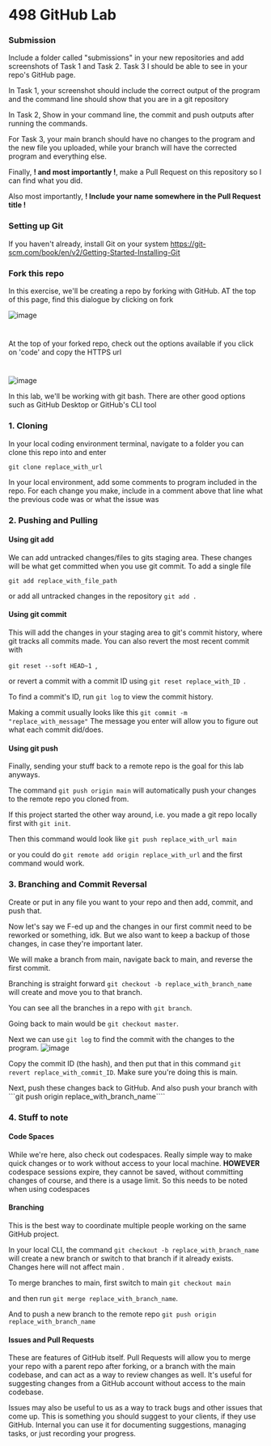 # 498 GitHub Lab

### Submission
Include a folder called "submissions" in your new repositories and add screenshots of Task 1 and Task 2. Task 3 I should be able to see in your repo's GitHub page.

In Task 1, your screenshot should include the correct output of the program and the command line should show that you are in a git repository

In Task 2, Show in your command line, the commit and push outputs after running the commands.

For Task 3, your main branch should have no changes to the program and the new file you uploaded, while your branch will have the corrected program and everything else.

Finally, **! and most importantly !**, make a Pull Request on this repository so I can find what you did. 

Also most importantly, **! Include your name somewhere in the Pull Request title !**

### Setting up Git
If you haven't already, install Git on your system 
https://git-scm.com/book/en/v2/Getting-Started-Installing-Git

### Fork this repo
In this exercise, we'll be creating a repo by forking with GitHub. AT the top of this page, find this dialogue by clicking on fork 

![image](https://github.com/user-attachments/assets/5f590784-e375-4332-ac23-b2e0b7f26474)
# 
At the top of your forked repo, check out the options available if you click on 'code' and copy the HTTPS url
#
![image](https://github.com/user-attachments/assets/298afbaa-c194-42b1-86d9-2dbe3f24ce50)

In this lab, we'll be working with git bash. There are other good options such as GitHub Desktop or GitHub's CLI tool

### 1. Cloning
In your local coding environment terminal, navigate to a folder you can clone this repo into and enter 

```git clone replace_with_url``` 

In your local environment, add some comments to program included in the repo. For each change you make, include in a comment above that line what the previous code was or what the issue was

### 2. Pushing and Pulling
#### Using git add
We can add untracked changes/files to gits staging area. These changes will be what get committed when you use git commit. To add a single file 

```git add replace_with_file_path``` 

or add all untracked changes in the repository ```git add .```

#### Using git commit
This will add the changes in your staging area to git's commit history, where git tracks all commits made. You can also revert the most recent commit with 

```git reset --soft HEAD~1 ```, 

or revert a commit with a commit ID using ```git reset replace_with_ID ```. 

To find a commit's ID, run ```git log``` to view the commit history. 

Making a commit usually looks like this ```git commit -m "replace_with_message"``` The message you enter will allow you to figure out what each commit did/does. 

#### Using git push
Finally, sending your stuff back to a remote repo is the goal for this lab anyways. 

The command ```git push origin main``` will automatically push your changes to the remote repo you cloned from. 

If this project started the other way around, i.e. you made a git repo locally first with ```git init```. 

Then this command would look like ```git push replace_with_url main``` 

or you could do ```git remote add origin replace_with_url``` and the first command would work.

### 3. Branching and Commit Reversal
Create or put in any file you want to your repo and then add, commit, and push that. 

Now let's say we F-ed up and the changes in our first commit need to be reworked or something, idk. But we also want to keep a backup of those changes, in case they're important later.

We will make a branch from main, navigate back to main, and reverse the first commit.

Branching is straight forward ```git checkout -b replace_with_branch_name``` will create and move you to that branch. 

You can see all the branches in a repo with ```git branch```. 

Going back to main would be ```git checkout master```.

Next we can use ```git log``` to find the commit with the changes to the program. 
![image](https://github.com/user-attachments/assets/c84840b1-e45d-49d7-a567-64b350a4b30f)

Copy the commit ID (the hash), and then put that in this command ```git revert replace_with_commit_ID```. Make sure you're doing this is main. 

Next, push these changes back to GitHub. And also push your branch with ```git push origin replace_with_branch_name````

### 4. Stuff to note 
#### Code Spaces
While we're here, also check out codespaces. Really simple way to make quick changes or to work without access to your local machine. **HOWEVER** codespace sessions expire, they cannot be saved, without committing changes of course, and there is a usage limit. So this needs to be noted when using codespaces

#### Branching
This is the best way to coordinate multiple people working on the same GitHub project. 

In your local CLI, the command ```git checkout -b replace_with_branch_name``` will create a new branch or switch to that branch if it already exists. Changes here will not affect main . 

To merge branches to main, first switch to main ```git checkout main``` 

and then run ```git merge replace_with_branch_name```. 

And to push a new branch to the remote repo ```git push origin replace_with_branch_name```

#### Issues and Pull Requests

These are features of GitHub itself. Pull Requests will allow you to merge your repo with a parent repo after forking, or a branch with the main codebase, and can act as a way to review changes as well. It's useful for suggesting changes from a GitHub account without access to the main codebase. 

Issues may also be useful to us as a way to track bugs and other issues that come up. This is something you should suggest to your clients, if they use GitHub. Internal you can use it for documenting suggestions, managing tasks, or just recording your progress.

